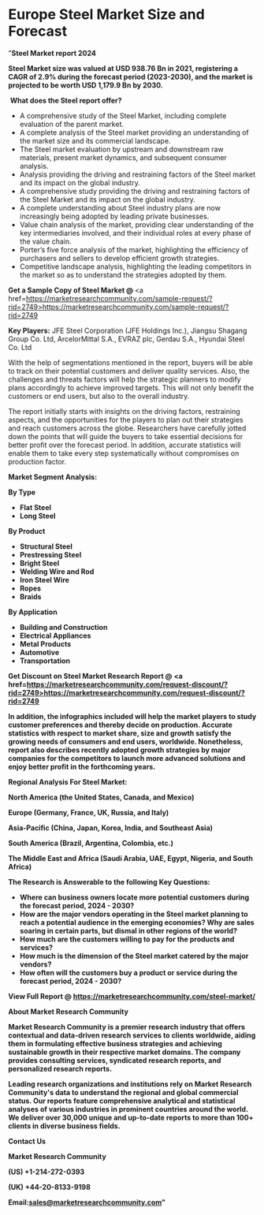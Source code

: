 # Europe Steel Market Size and Forecast
"<strong>Steel Market report 2024</strong>

<strong>Steel Market size was valued at USD 938.76 Bn in 2021, registering a CAGR of 2.9% during the forecast period (2023-2030), and the market is projected to be worth USD 1,179.9 Bn by 2030.</strong>

 <strong><b>What does the Steel report offer?</b></strong>
<ul>
  <li>A comprehensive study of the Steel Market, including complete evaluation of the parent market.</li>
  <li>A complete analysis of the Steel market providing an understanding of the market size and its commercial landscape.</li>
  <li>The Steel market evaluation by upstream and downstream raw materials, present market dynamics, and subsequent consumer analysis.</li>
  <li>Analysis providing the driving and restraining factors of the Steel market and its impact on the global industry.</li>
  <li>A comprehensive study providing the driving and restraining factors of the Steel Market and its impact on the global industry.</li>
  <li>A complete understanding about Steel industry plans are now increasingly being adopted by leading private businesses.</li>
  <li>Value chain analysis of the market, providing clear understanding of the key intermediaries involved, and their individual roles at every phase of the value chain.</li>
  <li>Porter’s five force analysis of the market, highlighting the efficiency of purchasers and sellers to develop efficient growth strategies.</li>
  <li>Competitive landscape analysis, highlighting the leading competitors in the market so as to understand the strategies adopted by them.</li>
</ul>

<strong>Get a Sample Copy of Steel Market @ </strong><a href=https://marketresearchcommunity.com/sample-request/?rid=2749><u>https://marketresearchcommunity.com/sample-request/?rid=2749</u></a>

<strong>Key Players:</strong> 
JFE Steel Corporation (JFE Holdings Inc.), Jiangsu Shagang Group Co. Ltd, ArcelorMittal S.A., EVRAZ plc, Gerdau S.A., Hyundai Steel Co. Ltd

With the help of segmentations mentioned in the report, buyers will be able to track on their potential customers and deliver quality services. Also, the challenges and threats factors will help the strategic planners to modify plans accordingly to achieve improved targets. This will not only benefit the customers or end users, but also to the overall industry.

The report initially starts with insights on the driving factors, restraining aspects, and the opportunities for the players to plan out their strategies and reach customers across the globe. Researchers have carefully jotted down the points that will guide the buyers to take essential decisions for better profit over the forecast period. In addition, accurate statistics will enable them to take every step systematically without compromises on production factor.

<strong>Market Segment Analysis:</strong>


<strong><strong>By Type</strong></h4>
<ul>
 	<li>Flat Steel</li>
 	<li>Long Steel</li>
</ul>
<strong><strong>By Product</strong></h4>
<ul>
 	<li>Structural Steel</li>
 	<li>Prestressing Steel</li>
 	<li>Bright Steel</li>
 	<li>Welding Wire and Rod</li>
 	<li>Iron Steel Wire</li>
 	<li>Ropes</li>
 	<li>Braids</li>
</ul>
<strong><strong>By Application</strong></h4>
<ul>
 	<li>Building and Construction</li>
 	<li>Electrical Appliances</li>
 	<li>Metal Products</li>
 	<li>Automotive</li>
 	<li>Transportation</li>
</ul>

<strong>Get Discount on Steel Market Research Report @ </b></strong><a href=https://marketresearchcommunity.com/request-discount/?rid=2749><u>https://marketresearchcommunity.com/request-discount/?rid=2749</u></a>

In addition, the infographics included will help the market players to study customer preferences and thereby decide on production. Accurate statistics with respect to market share, size and growth satisfy the growing needs of consumers and end users, worldwide. Nonetheless, report also describes recently adopted growth strategies by major companies for the competitors to launch more advanced solutions and enjoy better profit in the forthcoming years.

<strong>Regional Analysis For Steel Market:</strong>

<strong>North America</strong> (the United States, Canada, and Mexico)

<strong>Europe</strong> (Germany, France, UK, Russia, and Italy)

<strong>Asia-Pacific</strong> (China, Japan, Korea, India, and Southeast Asia)

<strong>South America</strong> (Brazil, Argentina, Colombia, etc.)

<strong>The Middle East and Africa</strong> (Saudi Arabia, UAE, Egypt, Nigeria, and South Africa)

<strong>The Research is Answerable to the following Key Questions:</strong>
<ul>
 	<li>Where can business owners locate more potential customers during the forecast period, 2024 - 2030?</li>
 	<li>How are the major vendors operating in the Steel market planning to reach a potential audience in the emerging economies? Why are sales soaring in certain parts, but dismal in other regions of the world?</li>
 	<li>How much are the customers willing to pay for the products and services?</li>
 	<li>How much is the dimension of the Steel market catered by the major vendors?</li>
 	<li>How often will the customers buy a product or service during the forecast period, 2024 - 2030?</li>
</ul>

<strong>View Full Report @</strong> <a href=https://marketresearchcommunity.com/steel-market/>https://marketresearchcommunity.com/steel-market/</a>

<strong>About Market Research Community</strong>

Market Research Community is a premier research industry that offers contextual and data-driven research services to clients worldwide, aiding them in formulating effective business strategies and achieving sustainable growth in their respective market domains. The company provides consulting services, syndicated research reports, and personalized research reports.

Leading research organizations and institutions rely on Market Research Community's data to understand the regional and global commercial status. Our reports feature comprehensive analytical and statistical analyses of various industries in prominent countries around the world. We deliver over 30,000 unique and up-to-date reports to more than 100+ clients in diverse business fields.

<strong>Contact Us</strong>

<strong>Market Research Community</strong>

(US) +1-214-272-0393

(UK) +44-20-8133-9198

<strong>Email:</strong>sales@marketresearchcommunity.com"
